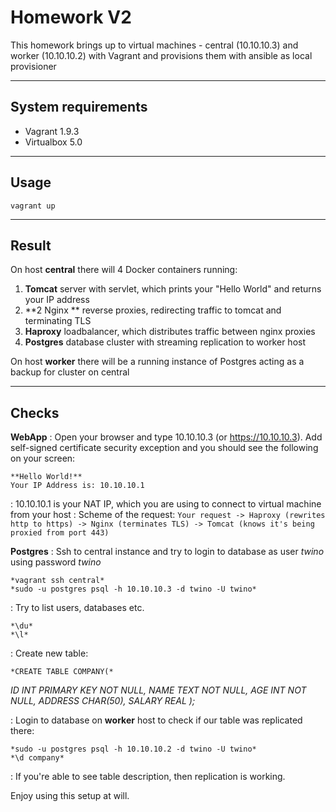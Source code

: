 Homework V2
===================


This homework brings up to virtual machines  - central (10.10.10.3) and worker (10.10.10.2) with Vagrant and provisions them with ansible as local provisioner

----------

System requirements
-------------

* Vagrant 1.9.3
* Virtualbox 5.0

----------


Usage
-------------------

    vagrant up
    
----------


Result
-------------

On host **central** there will 4 Docker containers running:

 1. **Tomcat** server with servlet, which prints your "Hello World" and returns your IP address
 2. **2 Nginx ** reverse proxies, redirecting traffic to tomcat and terminating TLS
 3. **Haproxy** loadbalancer, which distributes traffic between nginx proxies
 4. **Postgres** database cluster with streaming replication to worker host

On host  **worker** there will be a running instance of Postgres acting as a backup for cluster on central

----------


Checks
--------------------

**WebApp**
: Open your browser and type 10.10.10.3 (or https://10.10.10.3). Add self-signed certificate security exception and you should see the following on your screen:

    **Hello World!**
    Your IP Address is: 10.10.10.1 
: 10.10.10.1 is your NAT IP, which you are using to connect to virtual machine from your host
: Scheme of the request: ```Your request -> Haproxy (rewrites http to https) -> Nginx (terminates TLS) -> Tomcat (knows it's being proxied from port 443)```

**Postgres**
: Ssh to central instance and try to login to database as user *twino* using password *twino*

    *vagrant ssh central*
    *sudo -u postgres psql -h 10.10.10.3 -d twino -U twino*
 
 : Try to list users, databases etc.
 

    *\du*
    *\l*
 
 : Create new table:
        
  

    *CREATE TABLE COMPANY(*
   *ID INT PRIMARY KEY     NOT NULL,*
   *NAME           TEXT    NOT NULL,*
   *AGE            INT     NOT NULL,*
   *ADDRESS        CHAR(50),*
   *SALARY         REAL*
*);*
    
 : Login to database on **worker** host to check if our table was replicated there:
 

    *sudo -u postgres psql -h 10.10.10.2 -d twino -U twino*
    *\d company*

: If you're able to see table description, then replication is working.
    
Enjoy using this setup at will.
